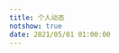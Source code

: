 ```yaml
---
title: 个人动态
notshow: true
date: 2021/05/01 01:00:00
---
```


<script type="text/javascript" src="https://cdn.jsdelivr.net/npm/artitalk"></script>


<div id="artitalk_main"></div>
<script>
    new Artitalk({
        appId: 'lBLQvvANFwIqSTIQci2ncv5p-MdYXbMMI', // Your LeanCloud appId
        appKey: '5ykKnXYI2iFBxGh23h7jiJHF' // Your LeanCloud appKey
    })
</script>

